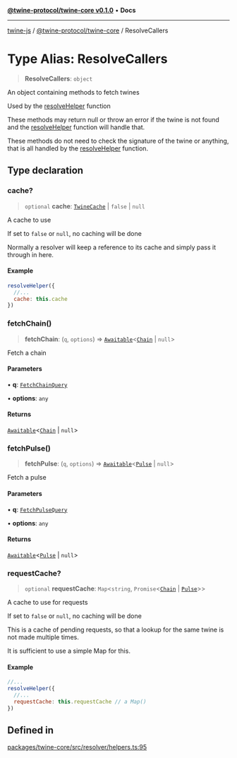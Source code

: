 [**@twine-protocol/twine-core v0.1.0**](../README.md) • **Docs**

***

[twine-js](../../../README.md) / [@twine-protocol/twine-core](../README.md) / ResolveCallers

# Type Alias: ResolveCallers

> **ResolveCallers**: `object`

An object containing methods to fetch twines

Used by the [resolveHelper](../functions/resolveHelper.md) function

These methods may return null or throw an error if the twine is not found
and the [resolveHelper](../functions/resolveHelper.md) function will handle that.

These methods do not need to check the signature of the twine or anything,
that is all handled by the [resolveHelper](../functions/resolveHelper.md) function.

## Type declaration

### cache?

> `optional` **cache**: [`TwineCache`](../classes/TwineCache.md) \| `false` \| `null`

A cache to use

If set to `false` or `null`, no caching will be done

Normally a resolver will keep a reference to its cache and simply pass it through
in here.

#### Example

```js
resolveHelper({
  //...
  cache: this.cache
})
```

### fetchChain()

> **fetchChain**: (`q`, `options`) => [`Awaitable`](Awaitable.md)\<[`Chain`](Chain.md) \| `null`\>

Fetch a chain

#### Parameters

• **q**: [`FetchChainQuery`](FetchChainQuery.md)

• **options**: `any`

#### Returns

[`Awaitable`](Awaitable.md)\<[`Chain`](Chain.md) \| `null`\>

### fetchPulse()

> **fetchPulse**: (`q`, `options`) => [`Awaitable`](Awaitable.md)\<[`Pulse`](Pulse.md) \| `null`\>

Fetch a pulse

#### Parameters

• **q**: [`FetchPulseQuery`](FetchPulseQuery.md)

• **options**: `any`

#### Returns

[`Awaitable`](Awaitable.md)\<[`Pulse`](Pulse.md) \| `null`\>

### requestCache?

> `optional` **requestCache**: `Map`\<`string`, `Promise`\<[`Chain`](Chain.md) \| [`Pulse`](Pulse.md)\>\>

A cache to use for requests

If set to `false` or `null`, no caching will be done

This is a cache of pending requests, so that a lookup
for the same twine is not made multiple times.

It is sufficient to use a simple Map for this.

#### Example

```js
//...
resolveHelper({
  //...
  requestCache: this.requestCache // a Map()
})
```

## Defined in

[packages/twine-core/src/resolver/helpers.ts:95](https://github.com/twine-protocol/twine-js/blob/bc5370ff2573a6e5e5c7a912acc672967ce4c5db/packages/twine-core/src/resolver/helpers.ts#L95)
